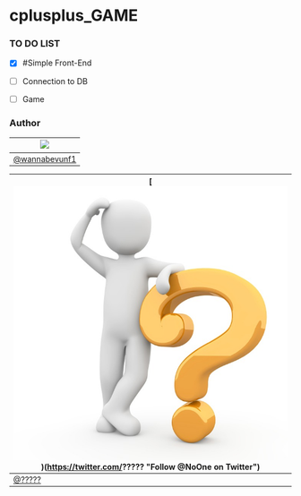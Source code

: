 # cplusplus_GAME

### TO DO LIST

- [x] #Simple Front-End
- [ ] Connection to DB
- [ ] Game 






### Author

| [<img src="https://pbs.twimg.com/profile_images/723596755514867712/TTGTLJ0l_400x400.jpg" width="100">](https://twitter.com/wannabevunf1 "Follow @wannabevunf1 on Twitter") |
|---|
| [@wannabevunf1](https://twitter.com/wannabevunf1) |


| [<img src="WHOIS.jpg">)(https://twitter.com/????? "Follow @NoOne on Twitter") |
|---|
| [@?????](https://twitter.com/?????????) |

